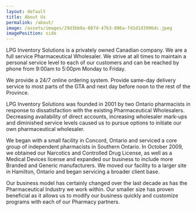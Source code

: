 ```yaml
---
layout: default
title: About Us
permalink: /about/
image: /assets/images/29d3bb8a-087d-47b3-806a-fd1d1d3996dc.jpeg
imagePosition: side
---
```


LPG Inventory Solutions is a privately owned Canadian company. We are a full service Pharmaceutical Wholesaler.
We strive at all times to maintain a personal service level to each of our customers and can be reached by phone from 9:00am to 5:00pm Monday to Friday.

We provide a 24/7 online ordering system. Provide same-day delivery service to most parts of the GTA and next day before noon to the rest of the Province.

LPG Inventory Solutions was founded in 2001 by two Ontario pharmacists in response to dissatisfaction with the existing Pharmaceutical Wholesalers. Decreasing availability of direct accounts, increasing wholesaler mark-ups and diminished service levels caused us to pursue options to initiate our own pharmaceutical wholesaler.

We began with a small facility in Concord, Ontario and serviced a core group of independent pharmacists in Southern Ontario. In October 2009, we obtained our Narcotics and Controlled Drug License, as well as a Medical Devices license and expanded our business to include more Branded and Generic manufacturers. We moved our facility to a larger site in Hamilton, Ontario and began servicing a broader client base.

Our business model has certainly changed over the last decade as has the Pharmaceutical Industry we work within. Our smaller size has proven beneficial as it allows us to modify our business quickly and customize programs with each of our Pharmacy partners.